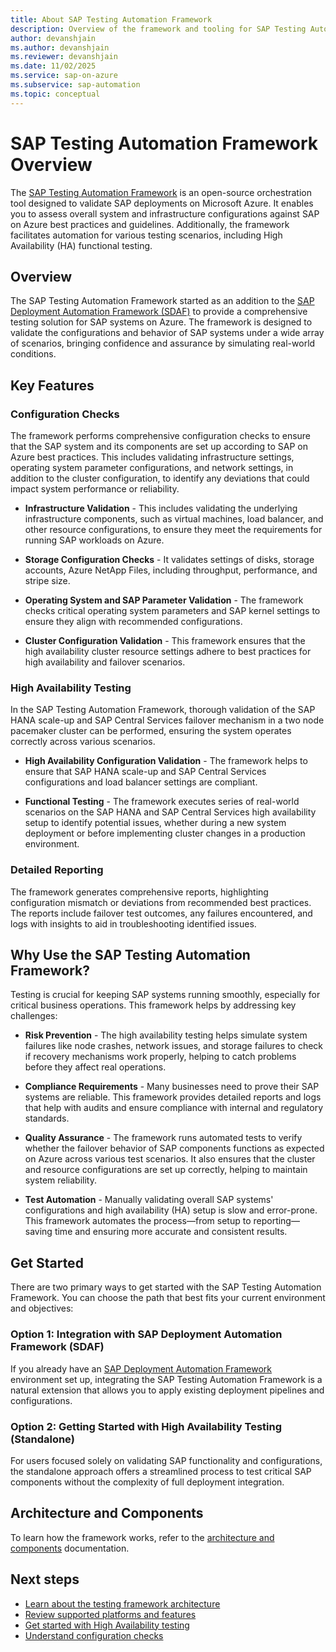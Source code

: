 ```yaml
---
title: About SAP Testing Automation Framework
description: Overview of the framework and tooling for SAP Testing Automation Framework.
author: devanshjain
ms.author: devanshjain
ms.reviewer: devanshjain
ms.date: 11/02/2025
ms.service: sap-on-azure
ms.subservice: sap-automation
ms.topic: conceptual
---
```

# SAP Testing Automation Framework Overview

The [SAP Testing Automation Framework](https://github.com/Azure/sap-automation-qa) is an open-source orchestration tool designed to validate SAP deployments on Microsoft Azure. It enables you to assess overall system and infrastructure configurations against SAP on Azure best practices and guidelines. Additionally, the framework facilitates automation for various testing scenarios, including High Availability (HA) functional testing.

## Overview

The SAP Testing Automation Framework started as an addition to the [SAP Deployment Automation Framework (SDAF)](./deployment-framework.md) to provide a comprehensive testing solution for SAP systems on Azure. The framework is designed to validate the configurations and behavior of SAP systems under a wide array of scenarios, bringing confidence and assurance by simulating real-world conditions.

## Key Features

### Configuration Checks

The framework performs comprehensive configuration checks to ensure that the SAP system and its components are set up according to SAP on Azure best practices. This includes validating infrastructure settings, operating system parameter configurations, and network settings, in addition to the cluster configuration, to identify any deviations that could impact system performance or reliability.

  - **Infrastructure Validation** - This includes validating the underlying infrastructure components, such as virtual machines, load balancer, and other resource configurations, to ensure they meet the requirements for running SAP workloads on Azure.

  - **Storage Configuration Checks** - It validates settings of disks, storage accounts, Azure NetApp Files, including throughput, performance, and stripe size.

  - **Operating System and SAP Parameter Validation** - The framework checks critical operating system parameters and SAP kernel settings to ensure they align with recommended configurations.

  - **Cluster Configuration Validation** - This framework ensures that the high availability cluster resource settings adhere to best practices for high availability and failover scenarios.
  
### High Availability Testing

In the SAP Testing Automation Framework, thorough validation of the SAP HANA scale-up and SAP Central Services failover mechanism in a two node pacemaker cluster can be performed, ensuring the system operates correctly across various scenarios.

  - **High Availability Configuration Validation** - The framework helps to ensure that SAP HANA scale-up and SAP Central Services configurations and load balancer settings are compliant.

  - **Functional Testing** - The framework executes series of real-world scenarios on the SAP HANA and SAP Central Services high availability setup to identify potential issues, whether during a new system deployment or before implementing cluster changes in a production environment.


### Detailed Reporting

The framework generates comprehensive reports, highlighting configuration mismatch or deviations from recommended best practices. The reports include failover test outcomes, any failures encountered, and logs with insights to aid in troubleshooting identified issues.

## Why Use the SAP Testing Automation Framework?

Testing is crucial for keeping SAP systems running smoothly, especially for critical business operations. This framework helps by addressing key challenges:

- **Risk Prevention** - The high availability testing helps simulate system failures like node crashes, network issues, and storage failures to check if recovery mechanisms work properly, helping to catch problems before they affect real operations.

- **Compliance Requirements** - Many businesses need to prove their SAP systems are reliable. This framework provides detailed reports and logs that help with audits and ensure compliance with internal and regulatory standards.

- **Quality Assurance** - The framework runs automated tests to verify whether the failover behavior of SAP components functions as expected on Azure across various test scenarios. It also ensures that the cluster and resource configurations are set up correctly, helping to maintain system reliability.

- **Test Automation** - Manually validating overall SAP systems' configurations and high availability (HA) setup is slow and error-prone. This framework automates the process—from setup to reporting—saving time and ensuring more accurate and consistent results.

## Get Started

There are two primary ways to get started with the SAP Testing Automation Framework. You can choose the path that best fits your current environment and objectives:

### Option 1: Integration with SAP Deployment Automation Framework (SDAF)

If you already have an [SAP Deployment Automation Framework](./deployment-framework.md) environment set up, integrating the SAP Testing Automation Framework is a natural extension that allows you to apply existing deployment pipelines and configurations.

### Option 2: Getting Started with High Availability Testing (Standalone)

For users focused solely on validating SAP functionality and configurations, the standalone approach offers a streamlined process to test critical SAP components without the complexity of full deployment integration.

## Architecture and Components

To learn how the framework works, refer to the [architecture and components](./testing-framework-architecture.md) documentation.

## Next steps

- [Learn about the testing framework architecture](testing-framework-architecture.md)
- [Review supported platforms and features](testing-framework-supportability.md)
- [Get started with High Availability testing](testing-framework-high-availability.md)
- [Understand configuration checks](testing-framework-configuration-checks.md)